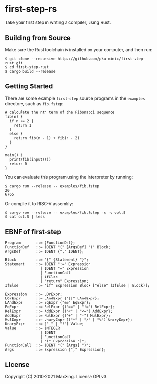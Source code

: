 # first-step-rs

Take your first step in writing a compiler, using Rust.

## Building from Source

Make sure the Rust toolchain is installed on your computer, and then run:

```
$ git clone --recursive https://github.com/pku-minic/first-step-rust.git
$ cd first-step-rust
$ cargo build --release
```

## Getting Started

There are some example `first-step` source programs in the `examples` directory, such as `fib.fstep`:

```first-step
# calculate the nth term of the Fibonacci sequence
fib(n) {
  if n <= 2 {
    return 1
  }
  else {
    return fib(n - 1) + fib(n - 2)
  }
}

main() {
  print(fib(input()))
  return 0
}
```

You can evaluate this program using the interpreter by running:

```
$ cargo run --release -- examples/fib.fstep
20
6765
```

Or compile it to RISC-V assembly:

```
$ cargo run --release -- examples/fib.fstep -c -o out.S
$ cat out.S | less
```

## EBNF of first-step

```ebnf
Program       ::= {FunctionDef};
FunctionDef   ::= IDENT "(" [ArgsDef] ")" Block;
ArgsDef       ::= IDENT {"," IDENT};

Block         ::= "{" {Statement} "}";
Statement     ::= IDENT ":=" Expression
                | IDENT "=" Expression
                | FunctionCall
                | IfElse
                | "return" Expression;
IfElse        ::= "if" Expression Block ["else" (IfElse | Block)];

Expression    ::= LOrExpr;
LOrExpr       ::= LAndExpr {"||" LAndExpr};
LAndExpr      ::= EqExpr {"&&" EqExpr};
EqExpr        ::= RelExpr {("==" | "!=") RelExpr};
RelExpr       ::= AddExpr {("<" | "<=") AddExpr};
AddExpr       ::= MulExpr {("+" | "-") MulExpr};
MulExpr       ::= UnaryExpr {("*" | "/" | "%") UnaryExpr};
UnaryExpr     ::= ["-" | "!"] Value;
Value         ::= INTEGER
                | IDENT
                | FunctionCall
                | "(" Expression ")";
FunctionCall  ::= IDENT "(" [Args] ")";
Args          ::= Expression {"," Expression};
```

## License

Copyright (C) 2010-2021 MaxXing. License GPLv3.
